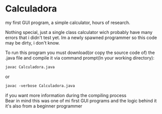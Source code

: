# Calculadora
my first GUI program, a simple calculator, hours of research.

Nothing special, just a single class calculator wich probably have many errors that i didn't test yet.
Im a newly spawned programmer so this code may be dirty, i don't know.

To run this program you must download(or copy the source code of) the .java file and compile it via command prompt(In your working directory):<br>
```diff
javac Calculadora.java
```
or
```diff
javac -verbose Calculadora.java
```
if you want more information during the compiling process<br>
Bear in mind this was one of mi first GUI programs and the logic behind it it's also from a beginner programmer
